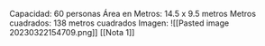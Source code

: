 Capacidad: 60 personas
Área en Metros: 14.5 x 9.5 metros
Metros cuadrados: 138 metros cuadrados
Imagen:
![[Pasted image 20230322154709.png]]
[[Nota 1]]
